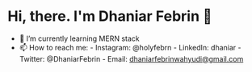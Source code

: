 # Hi, there. I'm Dhaniar Febrin 👋

- 🌱 I’m currently learning MERN stack
- 📫 How to reach me:
        - Instagram: @holyfebrn
        - LinkedIn: dhaniar
        - Twitter: @DhaniarFebrin
        - Email: dhaniarfebrinwahyudi@gmail.com

<!--
**dhaniarfebrin/dhaniarfebrin** is a ✨ _special_ ✨ repository because its `README.md` (this file) appears on your GitHub profile.

Here are some ideas to get you started:

- 🔭 I’m currently working on ...
- 🌱 I’m currently learning MERN stack
- 👯 I’m looking to collaborate on ...
- 🤔 I’m looking for help with ...
- 💬 Ask me about ...
- 📫 How to reach me: ...
- 😄 Pronouns: ...
- ⚡ Fun fact: ...
-->

